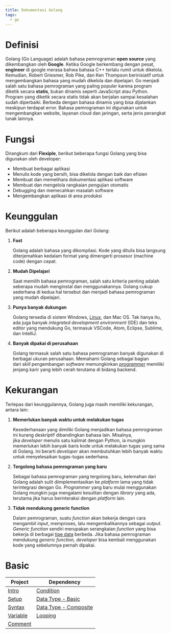 ```yaml
---
title: Dokumentasi Golang
tags:
  - go
---
```


# Definisi

Golang (Go Language) adalah bahasa pemrograman **open source** yang dikembangkan oleh **Google**. Ketika Google berkembang dengan pesat, **engineer** di google merasa bahwa bahasa C++ terlalu rumit untuk dikelola. Kemudian, Robert Griesmer, Rob Pike, dan Ken Thompson berinisiatif untuk mengembangkan bahasa yang mudah dikelola dan dipelajari.
Go menjadi salah satu bahasa pemrograman yang paling populer karena program diketik secara **statis**, bukan dinamis seperti JavaScript atau Python. Program yang diketik secara statis tidak akan berjalan sampai kesalahan sudah diperbaiki. Berbeda dengan bahasa dinamis yang bisa dijalankan meskipun terdapat error. Bahasa pemrograman ini digunakan untuk mengembangkan website, layanan cloud dan jaringan, serta jenis perangkat lunak lainnya.

# Fungsi

Dirangkum dari **Flexiple**, berikut beberapa fungsi Golang yang bisa digunakan oleh developer:

- Membuat berbagai aplikasi
- Menulis kode yang bersih, bisa dikelola dengan baik dan efisien
- Membuat dan memelihara dokumentasi aplikasi software
- Membuat dan mengelola rangkaian pengujian otomatis
- Debugging dan memecahkan masalah software
- Mengembangkan aplikasi di area produksi

# Keunggulan

Berikut adalah beberapa keunggulan dari Golang:

1. **Fast**
   
   Golang adalah bahasa yang dikompilasi. Kode yang ditulis bisa langsung diterjemahkan kedalam format yang dimengerti prosesor (machine code) dengan cepat.

2. **Mudah Dipelajari**
   
   Saat memilih bahasa pemrograman, salah satu kriteria penting adalah seberapa mudah menginstal dan menggunakannya. Golang cukup sederhana di kedua hal tersebut dan menjadi bahasa pemrograman yang mudah dipelajari.

3. **Punya banyak dukungan**
   
   Golang tersedia di sistem Windows, [Linux](https://revou.co/kosakata/linux), dan Mac OS. Tak hanya itu, ada juga banyak *integrated development environment* (IDE) dan teks editor yang mendukung Go, termasuk VSCode, Atom, Eclipse, Sublime, dan IntelliJ.

4. **Banyak dipakai di perusahaan**
   
   Golang termasuk salah satu bahasa pemrograman banyak digunakan di berbagai ukuran perusahaan. Memahami Golang sebagai bagian dari *skill* pengembangan *software* memungkinkan [_programmer_](https://revou.co/panduan-karir/programmer-adalah) memiliki jenjang karir yang lebih cerah terutama di bidang backend.

# Kekurangan

Terlepas dari keunggulannya, Golang juga masih memiliki kekurangan, antara lain:

1. **Memerlukan banyak waktu untuk melakukan tugas**
   
   Kesederhanaan yang dimiliki Golang menjadikan bahasa pemrograman ini kurang deskriptif dibandingkan bahasa lain. Misalnya, jika *developer* menulis satu kalimat dengan Python, ia mungkin memerlukan lebih banyak baris kode untuk melakukan tugas yang sama di Golang. Ini berarti *developer* akan membutuhkan lebih banyak waktu untuk menyelesaikan tugas-tugas sederhana.

2. **Tergolong bahasa pemrograman yang baru**
   
   Sebagai bahasa pemrograman yang tergolong baru, kelemahan dari Golang adalah sulit diimplementasikan ke *platform* lama yang tidak terintegrasi dengan Go. *Programmer* yang baru mulai menggunakan Golang mungkin juga mengalami kesulitan dengan *library* yang ada, terutama jika harus berinteraksi dengan *platform* lain.

3. **Tidak mendukung generic function**
   
   Dalam pemrograman, suatu *function* akan bekerja dengan cara mengambil *input*, memproses, lalu mengembalikannya sebagai *output*. *Generic function* sendiri merupakan serangkaian *function* yang bisa bekerja di berbagai [tipe data](https://revou.co/kosakata/tipe-data) berbeda. Jika bahasa pemrograman mendukung *generic function, developer* bisa kembali menggunakan kode yang sebelumnya pernah dipakai.

# Basic

| **Project**                               | **Dependency**                                                  |
| ----------------------------------------- | --------------------------------------------------------------- |
| [Intro](/backend/go/basic/intro.md)       | [Condition](/backend/go/basic/condition.md)                     |
| [Setup](/backend/go/basic/setup.md)       | [Data Type - Basic](/backend/go/basic/datatypebasic.md)         |
| [Syntax](/backend/go/basic/syntax.md)     | [Data Type - Composite](/backend/go/basic/datatypecomposite.md) |
| [Variable](/backend/go/basic/variable.md) | [Looping](/backend/go/basic/looping.md)                         |
| [Comment](/backend/go/basic/comment.md)   |                                                                 |
